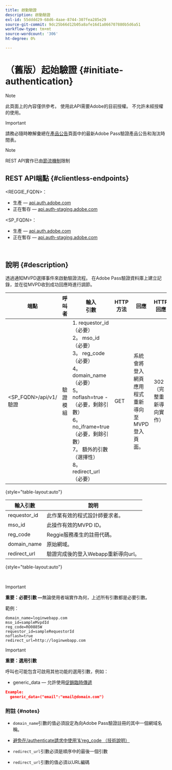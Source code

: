 ```yaml
---
title: 啟動驗證
description: 啟動驗證
exl-id: 55dddd29-68d6-4aae-8744-307fea285e29
source-git-commit: 9dc25b66d12b05a8afe16d1a866707880b5d6a51
workflow-type: tm+mt
source-wordcount: '306'
ht-degree: 0%

---
```


# （舊版）起始驗證 {#initiate-authentication}

>[!NOTE]
>
>此頁面上的內容僅供參考。 使用此API需要Adobe的目前授權。 不允許未經授權的使用。

>[!IMPORTANT]
>
> 請務必隨時瞭解彙總在[產品公告](/help/authentication/product-announcements.md)頁面中的最新Adobe Pass驗證產品公告和淘汰時間表。

>[!NOTE]
>
> REST API實作已由[節流機制](/help/authentication/integration-guide-programmers/throttling-mechanism.md)限制

## REST API端點 {#clientless-endpoints}

&lt;REGGIE_FQDN>：

* 生產 — [api.auth.adobe.com](http://api.auth.adobe.com/)
* 正在暫存 — [api.auth-staging.adobe.com](http://api.auth-staging.adobe.com/)

&lt;SP_FQDN>：

* 生產 — [api.auth.adobe.com](http://api.auth.adobe.com/)
* 正在暫存 — [api.auth-staging.adobe.com](http://api.auth-staging.adobe.com/)

</br>


## 說明 {#description}

透過通知MVPD選擇事件來啟動驗證流程。 在Adobe Pass驗證資料庫上建立記錄，並在從MVPD收到成功回應時進行調節。



| 端點 | 呼叫</br>者 | 輸入   </br>引數 | HTTP </br>方法 | 回應 | HTTP </br>回應 |
| --- | --- | --- | --- | --- | --- |
| &lt;SP_FQDN>/api/v1/驗證 | 驗證模組 | 1. requestor_id （必要）</br>2。  mso_id （必要）</br>3。  reg_code （必要）</br>4。  domain_name （必要）</br>5。  noflash=true - </br>    （必要，剩餘引數）</br>6。  no_iframe=true （必要，剩餘引數）</br>7。  額外的引數（選擇性）</br>8。  redirect_url （必要） | GET | 系統會將登入網頁應用程式重新導向至MVPD登入頁面。 | 302 （完整重新導向實作） |

{style="table-layout:auto"}


| 輸入引數 | 說明 |
| --- | --- |
| requestor_id | 此作業有效的程式設計師要求者。 |
| mso_id | 此操作有效的MVPD ID。 |
| reg_code | Reggie服務產生的註冊代碼。 |
| domain_name | 原始網域。 |
| redirect_url | 驗證完成後的登入Webapp重新導向url。 |

{style="table-layout:auto"}

</br>

>[!IMPORTANT]
> 
>**重要：必要引數 —**&#x200B;無論使用者端實作為何，上述所有引數都是必要引數。
>
>
>範例：
>
>```
>domain_name=loginwebapp.com
>mso_id=sampleMvpdId
>reg_code=RO0885W
>requestor_id=sampleRequestorId
>noflash=true
>redirect_url=http://loginwebapp.com
>```

>[!IMPORTANT]
> 
>**重要：選用引數**
>
>呼叫也可能包含可啟用其他功能的選用引數，例如：
>
> * generic\_data — 允許使用[促銷臨時傳遞](/help/authentication/integration-guide-programmers/features-premium/temporary-access/temp-pass-feature.md#promotional-temp-pass)
>
>```JSON
>Example:
>   generic_data=("email":"email@domain.com")
>```


### **附註** {#notes}

* `domain_name`引數的值必須設定為向Adobe Pass驗證註冊的其中一個網域名稱。

* [避免在/authenticate請求中使用&#39;&amp;&#39;reg\_code （技術說明）](/help/authentication/integration-guide-programmers/legacy/notes-technical/clientless-avoid-using-reg-code-in-authenticate-request.md)

* `redirect_url`引數必須是順序中的最後一個引數

* `redirect_url`引數的值必須以URL編碼
